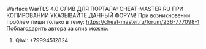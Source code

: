 Warface WarTLS 4.0 СЛИВ ДЛЯ ПОРТАЛА: CHEAT-MASTER.RU ПРИ КОПИРОВАНИИ УКАЗЫВАЙТЕ ДАННЫЙ ФОРУМ!
При возникновении проблем пиши только в тему: https://cheat-master.ru/forum/236-777098-1
Поблагодарить автора за слив можно:
1) Qiwi: +79994512824

